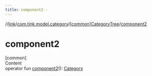 ```yaml
---
title: component2 -
---
```

//[link](../../index.md)/[com.tink.model.category](../index.md)/[[common]CategoryTree](index.md)/[component2](component2.md)



# component2  
[common]  
Content  
operator fun [component2](component2.md)(): [Category](../[common]-category/index.md)  



